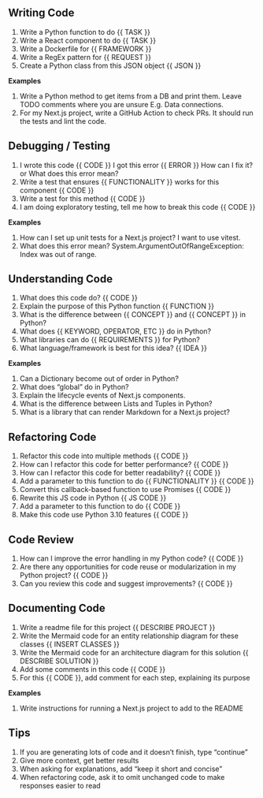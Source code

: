 ## Writing Code

1. Write a Python function to do {{ TASK }}
2. Write a React component to do {{ TASK }}
3. Write a Dockerfile for {{ FRAMEWORK }}
4. Write a RegEx pattern for {{ REQUEST }}
5. Create a Python class from this JSON object {{ JSON }}

**Examples**

1. Write a Python method to get items from a DB and print them. Leave TODO comments where you are unsure E.g. Data connections.
2. For my Next.js project, write a GitHub Action to check PRs. It should run the tests and lint the code.

## Debugging / Testing

1. I wrote this code {{ CODE }} I got this error {{ ERROR }} How can I fix it? or What does this error mean?
2. Write a test that ensures {{ FUNCTIONALITY }} works for this component {{ CODE }}
3. Write a test for this method {{ CODE }}
4. I am doing exploratory testing, tell me how to break this code {{ CODE }}

**Examples**

1. How can I set up unit tests for a Next.js project? I want to use vitest.
2. What does this error mean? System.ArgumentOutOfRangeException: Index was out of range.

## Understanding Code

1. What does this code do? {{ CODE }}
2. Explain the purpose of this Python function {{ FUNCTION }}
3. What is the difference between {{ CONCEPT }} and {{ CONCEPT }} in Python?
4. What does {{ KEYWORD, OPERATOR, ETC }} do in Python?
5. What libraries can do {{ REQUIREMENTS }} for Python?
6. What language/framework is best for this idea? {{ IDEA }}

**Examples**

1. Can a Dictionary become out of order in Python?
2. What does “global” do in Python?
3. Explain the lifecycle events of Next.js components.
4. What is the difference between Lists and Tuples in Python?
5. What is a library that can render Markdown for a Next.js project?

## Refactoring Code

1. Refactor this code into multiple methods {{ CODE }}
2. How can I refactor this code for better performance? {{ CODE }}
3. How can I refactor this code for better readability? {{ CODE }}
4. Add a parameter to this function to do {{ FUNCTIONALITY }} {{ CODE }}
5. Convert this callback-based function to use Promises {{ CODE }}
6. Rewrite this JS code in Python {{ JS CODE }}
7. Add a parameter to this function to do {{ CODE }}
8. Make this code use Python 3.10 features {{ CODE }}

## Code Review

1. How can I improve the error handling in my Python code? {{ CODE }}
2. Are there any opportunities for code reuse or modularization in my Python project? {{ CODE }}
3. Can you review this code and suggest improvements? {{ CODE }}

## Documenting Code

1. Write a readme file for this project {{ DESCRIBE PROJECT }}
2. Write the Mermaid code for an entity relationship diagram for these classes {{ INSERT CLASSES }}
3. Write the Mermaid code for an architecture diagram for this solution {{ DESCRIBE SOLUTION }}
4. Add some comments in this code {{ CODE }}
5. For this {{ CODE }}, add comment for each step, explaining its purpose

**Examples**

1. Write instructions for running a Next.js project to add to the README

## Tips

1. If you are generating lots of code and it doesn’t finish, type “continue”
2. Give more context, get better results
3. When asking for explanations, add “keep it short and concise”
4. When refactoring code, ask it to omit unchanged code to make responses easier to read
